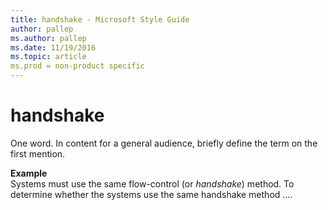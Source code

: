 ```yaml
---
title: handshake - Microsoft Style Guide
author: pallep
ms.author: pallep
ms.date: 11/19/2016
ms.topic: article
ms.prod = non-product specific
---
```


# handshake

One word. In content for a general audience, briefly define the term on the first mention. 

**Example**  
Systems must use the same flow-control (or *handshake*) method. To determine whether the systems use the same handshake method ....
